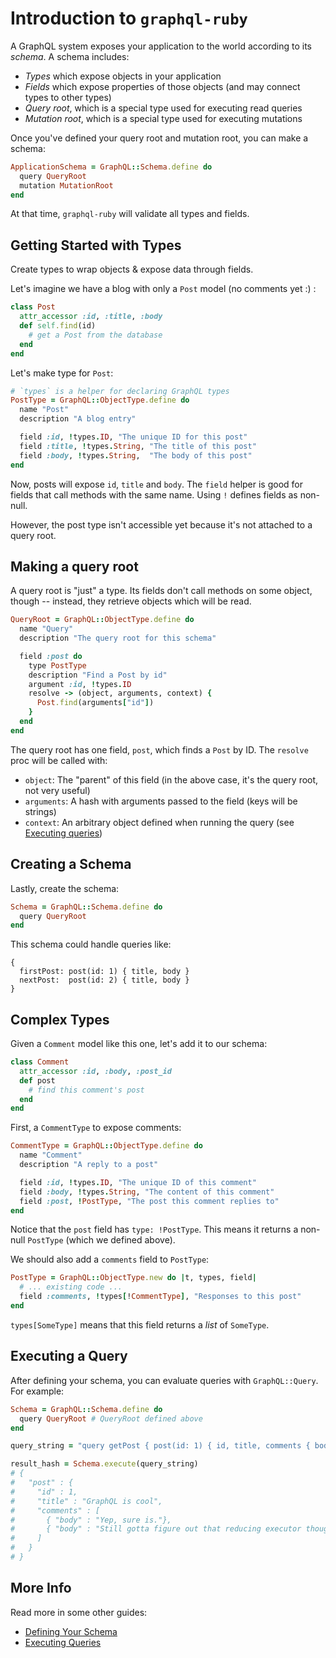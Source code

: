 # Introduction to `graphql-ruby`

A GraphQL system exposes your application to the world according to its _schema_. A schema includes:

- _Types_ which expose objects in your application
- _Fields_ which expose properties of those objects (and may connect types to other types)
- _Query root_, which is a special type used for executing read queries
- _Mutation root_, which is a special type used for executing mutations

Once you've defined your query root and mutation root, you can make a schema:

```ruby
ApplicationSchema = GraphQL::Schema.define do
  query QueryRoot
  mutation MutationRoot
end
```

At that time, `graphql-ruby` will validate all types and fields.

## Getting Started with Types

Create types to wrap objects & expose data through fields.  

Let's imagine we have a blog with only a `Post` model (no comments yet :) :

```ruby
class Post
  attr_accessor :id, :title, :body
  def self.find(id)
    # get a Post from the database
  end
end
```

Let's make type for `Post`:

```ruby
# `types` is a helper for declaring GraphQL types
PostType = GraphQL::ObjectType.define do
  name "Post"
  description "A blog entry"

  field :id, !types.ID, "The unique ID for this post"
  field :title, !types.String, "The title of this post"
  field :body, !types.String,  "The body of this post"
end
```

Now, posts will expose `id`, `title` and `body`. The `field` helper is good for fields that call methods with the same name. Using `!` defines fields as non-null.

However, the post type isn't accessible yet because it's not attached to a query root.

## Making a query root

A query root is "just" a type. Its fields don't call methods on some object, though -- instead, they retrieve objects which will be read.

```ruby
QueryRoot = GraphQL::ObjectType.define do
  name "Query"
  description "The query root for this schema"

  field :post do
    type PostType
    description "Find a Post by id"
    argument :id, !types.ID
    resolve -> (object, arguments, context) {
      Post.find(arguments["id"])
    }
  end
end
```

The query root has one field, `post`,  which finds a `Post` by ID. The `resolve` proc will be called with:

- `object`: The "parent" of this field (in the above case, it's the query root, not very useful)
- `arguments`: A hash with arguments passed to the field (keys will be strings)
- `context`: An arbitrary object defined when running the query (see [Executing queries](http://www.rubydoc.info/github/rmosolgo/graphql-ruby/file/guides/executing_queries.md))


## Creating a Schema

Lastly, create the schema:

```ruby
Schema = GraphQL::Schema.define do
  query QueryRoot
end
```

This schema could handle queries like:

```
{
  firstPost: post(id: 1) { title, body }
  nextPost:  post(id: 2) { title, body }
}
```

## Complex Types

Given a `Comment` model like this one, let's add it to our schema:

```ruby
class Comment
  attr_accessor :id, :body, :post_id
  def post
    # find this comment's post
  end
end
```

First, a `CommentType` to expose comments:

```ruby
CommentType = GraphQL::ObjectType.define do
  name "Comment"
  description "A reply to a post"

  field :id, !types.ID, "The unique ID of this comment"
  field :body, !types.String, "The content of this comment"
  field :post, !PostType, "The post this comment replies to"
end
```

Notice that the `post` field has `type: !PostType`. This means it returns a non-null `PostType` (which we defined above).

We should also add a `comments` field to `PostType`:

```ruby
PostType = GraphQL::ObjectType.new do |t, types, field|
  # ... existing code ...
  field :comments, !types[!CommentType], "Responses to this post"
end
```

`types[SomeType]` means that this field returns a _list_ of `SomeType`.

## Executing a Query

After defining your schema, you can evaluate queries with `GraphQL::Query`. For example:

```ruby
Schema = GraphQL::Schema.define do
  query QueryRoot # QueryRoot defined above
end

query_string = "query getPost { post(id: 1) { id, title, comments { body } } }"

result_hash = Schema.execute(query_string)
# {
#   "post" : {
#     "id" : 1,
#     "title" : "GraphQL is cool",
#     "comments" : [
#       { "body" : "Yep, sure is."},
#       { "body" : "Still gotta figure out that reducing executor though"}
#     ]
#   }
# }
```

## More Info

Read more in some other guides:

- [Defining Your Schema](http://www.rubydoc.info/github/rmosolgo/graphql-ruby/file/guides/defining_your_schema.md)
- [Executing Queries](http://www.rubydoc.info/github/rmosolgo/graphql-ruby/file/guides/executing_queries.md)
